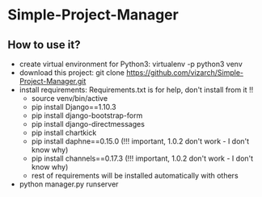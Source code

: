 # Simple-Project-Manager


## How to use it?
- create virtual environment for Python3: virtualenv -p python3 venv
- download this project: git clone https://github.com/vizarch/Simple-Project-Manager.git
- install requirements: Requirements.txt is for help, don't install from it !!
  - source venv/bin/active
  - pip install Django==1.10.3
  - pip install django-bootstrap-form
  - pip install django-directmessages
  - pip install chartkick
  - pip install daphne==0.15.0 (!!! important, 1.0.2 don't work - I don't know why)
  - pip install channels==0.17.3 (!!! important, 1.0.2 don't work - I don't know why)
  - rest of requirements will be installed automatically with others
- python manager.py runserver

